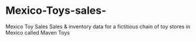 # Mexico-Toys-sales-
Mexico Toy Sales Sales &amp; inventory data for a fictitious chain of toy stores in Mexico called Maven Toys
